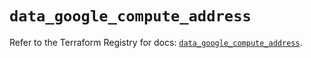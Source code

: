 # `data_google_compute_address`

Refer to the Terraform Registry for docs: [`data_google_compute_address`](https://registry.terraform.io/providers/hashicorp/google/6.36.1/docs/data-sources/compute_address).
